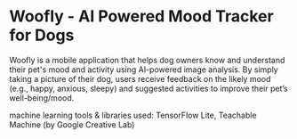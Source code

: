 # Woofly - AI Powered Mood Tracker for Dogs

 Woofly is a mobile application that helps dog owners know and understand their pet's mood 
and activity using AI-powered image analysis. By simply taking a picture of their dog, users 
receive feedback on the likely mood (e.g., happy, anxious, sleepy) and suggested activities 
to improve their pet’s well-being/mood.

machine learning tools & libraries used:
TensorFlow Lite,
Teachable Machine (by Google Creative Lab)
